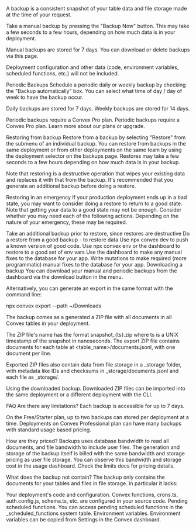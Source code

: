 A backup is a consistent snapshot of your table data and file storage made at the time of your request.

Take a manual backup by pressing the "Backup Now" button. This may take a few seconds to a few hours, depending on how much data is in your deployment.

Manual backups are stored for 7 days. You can download or delete backups via this page.

Deployment configuration and other data (code, environment variables, scheduled functions, etc.) will not be included.

Periodic Backups
Schedule a periodic daily or weekly backup by checking the "Backup automatically" box. You can select what time of day / day of week to have the backup occur.

Daily backups are stored for 7 days. Weekly backups are stored for 14 days.

Periodic backups require a Convex Pro plan.
Periodic backups require a Convex Pro plan. Learn more about our plans or upgrade.

Restoring from backup
Restore from a backup by selecting "Restore" from the submenu of an individual backup. You can restore from backups in the same deployment or from other deployments on the same team by using the deployment selector on the backups page. Restores may take a few seconds to a few hours depending on how much data is in your backup.

Note that restoring is a destructive operation that wipes your existing data and replaces it with that from the backup. It's recommended that you generate an additional backup before doing a restore.

Restoring in an emergency
If your production deployment ends up in a bad state, you may want to consider doing a restore to return to a good state. Note that getting your data to a good state may not be enough. Consider whether you may need each of the following actions. Depending on the nature of your emergency, these may be required.

Take an additional backup prior to restore, since restores are destructive
Do a restore from a good backup - to restore data
Use npx convex dev to push a known version of good code.
Use npx convex env or the dashboard to restore to a good set of env vars
Use the dashboard to make any manual fixes to the database for your app.
Write mutations to make required (more programmatic) manual fixes to the database for your app.
Downloading a backup
You can download your manual and periodic backups from the dashboard via the download button in the menu.

Alternatively, you can generate an export in the same format with the command line:

npx convex export --path ~/Downloads

The backup comes as a generated a ZIP file with all documents in all Convex tables in your deployment.

The ZIP file's name has the format snapshot_{ts}.zip where ts is a UNIX timestamp of the snapshot in nanoseconds. The export ZIP file contains documents for each table at <table_name>/documents.jsonl, with one document per line.

Exported ZIP files also contain data from file storage in a _storage folder, with metadata like IDs and checksums in _storage/documents.jsonl and each file as _storage/<id>.

Using the downloaded backup.
Downloaded ZIP files can be imported into the same deployment or a different deployment with the CLI.

FAQ
Are there any limitations?
Each backup is accessible for up to 7 days.

On the Free/Starter plan, up to two backups can stored per deployment at a time. Deployments on Convex Professional plan can have many backups with standard usage based pricing.

How are they priced?
Backups uses database bandwidth to read all documents, and file bandwidth to include user files. The generation and storage of the backup itself is billed with the same bandwidth and storage pricing as user file storage. You can observe this bandwidth and storage cost in the usage dashboard. Check the limits docs for pricing details.

What does the backup not contain?
The backup only contains the documents for your tables and files in file storage. In particular it lacks:

Your deployment's code and configuration. Convex functions, crons.ts, auth.config.js, schema.ts, etc. are configured in your source code.
Pending scheduled functions. You can access pending scheduled functions in the _scheduled_functions system table.
Environment variables. Environment variables can be copied from Settings in the Convex dashboard.
